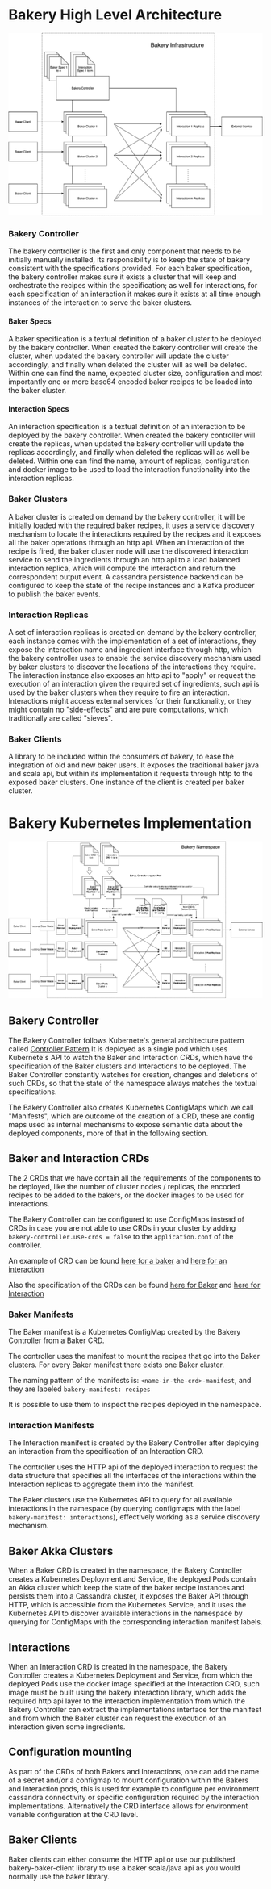 # Bakery High Level Architecture

![Architecture diagram](./Bakery%20Architecture.png)

### Bakery Controller

The bakery controller is the first and only component that needs to be initially manually installed, its
responsibility is to keep the state of bakery consistent with the specifications provided. For each 
baker specification, the bakery controller makes sure it exists a cluster that will keep and orchestrate
the recipes within the specification; as well for interactions, for each specification of an interaction
it makes sure it exists at all time enough instances of the interaction to serve the baker clusters.

#### Baker Specs

A baker specification is a textual definition of a baker cluster to be deployed by the bakery controller.
When created the bakery controller will create the cluster, when updated the bakery controller will 
update the cluster accordingly, and finally when deleted the cluster will as well be deleted.
Within one can find the name, expected cluster size, configuration and most importantly one or more base64 
encoded baker recipes to be loaded into the baker cluster.

#### Interaction Specs

An interaction specification is a textual definition of an interaction to be deployed by the bakery controller.
When created the bakery controller will create the replicas, when updated the bakery controller will 
update the replicas accordingly, and finally when deleted the replicas will as well be deleted.
Within one can find the name, amount of replicas, configuration and docker image to be used to load the 
interaction functionality into the interaction replicas.

### Baker Clusters

A baker cluster is created on demand by the bakery controller, it will be initially loaded with the required
baker recipes, it uses a service discovery mechanism to locate the interactions required by the recipes and
it exposes all the baker operations through an http api. When an interaction of the recipe is fired, the baker
cluster node will use the discovered interaction service to send the ingredients through an http api to a load
balanced interaction replica, which will compute the interaction and return the correspondent output event. 
A cassandra persistence backend can be configured to keep the state of the recipe instances and a Kafka 
producer to publish the baker events.

### Interaction Replicas

A set of interaction replicas is created on demand by the bakery controller, each instance comes with the 
implementation of a set of interactions, they expose the interaction name and ingredient interface through
http, which the bakery controller uses to enable the service discovery mechanism used by baker clusters to
discover the locations of the interactions they require. The interaction instance also exposes an http api
to "apply" or request the execution of an interaction given the required set of ingredients, such api is 
used by the baker clusters when they require to fire an interaction.
Interactions might access external services for their functionality, or they might contain no "side-effects"
and are pure computations, which traditionally are called "sieves".

### Baker Clients

A library to be included within the consumers of bakery, to ease the integration of old and new baker users. 
It exposes the traditional baker java and scala api, but within its implementation it requests through http 
to the exposed baker clusters. One instance of the client is created per baker cluster.


# Bakery Kubernetes Implementation

![Kubernetes diagram](./Bakery%20Kubernetes%20Architecture.png)

## Bakery Controller

The Bakery Controller follows Kubernete's general architecture pattern called [Controller Pattern](https://kubernetes.io/docs/concepts/architecture/controller/)
It is deployed as a single pod which uses Kubernete's API to watch the Baker and Interaction CRDs, which have the
specification of the Baker clusters and Interactions to be deployed. The Baker Controller constantly watches for creation,
changes and deletions of such CRDs, so that the state of the namespace always matches the textual specifications.

The Bakery Controller also creates Kubernetes ConfigMaps which we call "Manifests", which are outcome of the creation of
a CRD, these are config maps used as internal mechanisms to expose semantic data about the deployed components, more of
that in the following section.

## Baker and Interaction CRDs

The 2 CRDs that we have contain all the requirements of the components to be deployed, like the number of cluster nodes 
/ replicas, the encoded recipes to be added to the bakers, or the docker images to be used for interactions.

The Bakery Controller can be configured to use ConfigMaps instead of CRDs in case you are not able to use CRDs in your cluster
by adding `bakery-controller.use-crds = false` to the `application.conf` of the controller.

An example of CRD can be found [here for a baker](../bakery-integration-tests/src/test/resources/kubernetes/crd/baker-webshop.yaml)
and [here for an interaction](../bakery-integration-tests/src/test/resources/kubernetes/crd/interactions-example.yaml)

Also the specification of the CRDs can be found [here for Baker](../bakery-integration-tests/src/test/resources/kubernetes/crd/crd-baker.yaml)
and [here for Interaction](../bakery-integration-tests/src/test/resources/kubernetes/crd/crd-interaction.yaml)

### Baker Manifests

The Baker manifest is a Kubernetes ConfigMap created by the Bakery Controller from a Baker CRD. 

The controller uses the manifest to mount the recipes that go into the Baker clusters. For every Baker manifest there
exists one Baker cluster. 

The naming pattern of the manifests is: `<name-in-the-crd>-manifest`, and they are labeled `bakery-manifest: recipes`

It is possible to use them to inspect the recipes deployed in the namespace.

### Interaction Manifests

The Interaction manifest is created by the Bakery Controller after deploying an interaction from the specification of an
Interaction CRD. 

The controller uses the HTTP api of the deployed interaction to request the data structure that specifies
all the interfaces of the interactions within the Interaction replicas to aggregate them into the 
manifest. 

The Baker clusters use the Kubernetes API to query for all available interactions in the namespace (by querying 
configmaps with the label `bakery-manifest: interactions`), effectively 
working as a service discovery mechanism.

## Baker Akka Clusters

When a Baker CRD is created in the namespace, the Bakery Controller creates a Kubernetes Deployment and Service, the deployed
Pods contain an Akka cluster which keep the state of the baker recipe instances and persists them into a Cassandra cluster, 
it exposes the Baker API through HTTP, which is accessible from the Kubernetes Service, and it uses the Kubernetes API to discover
available interactions in the namespace by querying for ConfigMaps with the corresponding interaction manifest labels.

## Interactions

When an Interaction CRD is created in the namespace, the Bakery Controller creates a Kubernetes Deployment and Service,
from which the deployed Pods use the docker image specified at the Interaction CRD, such image must be built using the
bakery interaction library, which adds the required http api layer to the interaction implementation from which the
Bakery Controller can extract the implementations interface for the manifest and from which the Baker cluster can request 
the execution of an interaction given some ingredients.

## Configuration mounting

As part of the CRDs of both Bakers and Interactions, one can add the name of a secret and/or a configmap to mount configuration
within the Bakers and Interaction pods, this is used for example to configure per environment cassandra connectivity or 
specific configuration required by the interaction implementations. Alternatively the CRD interface allows for environment 
variable configuration at the CRD level.

## Baker Clients

Baker clients can either consume the HTTP api or use our published bakery-baker-client library to use a baker scala/java 
api as you would normally use the baker library.
